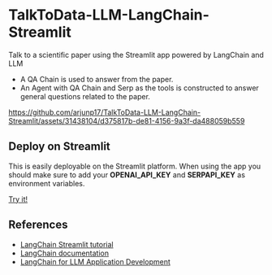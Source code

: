 # TalkToData-LLM-LangChain-Streamlit
Talk to a scientific paper using the Streamlit app powered by LangChain and LLM
- A QA Chain is used to answer from the paper.
- An Agent with QA Chain and Serp as the tools is constructed to answer general questions related to the paper.



https://github.com/arjunp17/TalkToData-LLM-LangChain-Streamlit/assets/31438104/d375817b-de81-4156-9a3f-da488059b559


## Deploy on Streamlit
This is easily deployable on the Streamlit platform. When using the app you should make sure to add your **OPENAI_API_KEY** and **SERPAPI_KEY** as environment variables.


[Try it!](https://talktodata-llm-langchain-cok448k7rbi.streamlit.app/)


## References
- [LangChain Streamlit tutorial](https://blog.streamlit.io/langchain-tutorial-4-build-an-ask-the-doc-app/)
- [LangChain documentation](https://python.langchain.com/docs/get_started/introduction.html)
- [LangChain for LLM Application Development](https://www.deeplearning.ai/short-courses/langchain-for-llm-application-development/)
